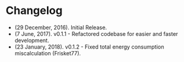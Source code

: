 # Changelog
* (29 December, 2016). Initial Release.
* (7 June, 2017). v0.1.1 - Refactored codebase for easier and faster development.
* (23 January, 2018). v0.1.2 - Fixed total energy consumption miscalculation (Frisket77).